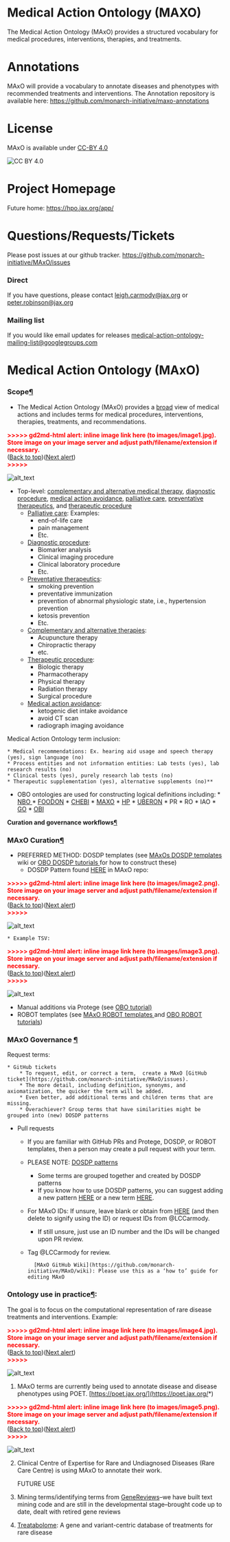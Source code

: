 # Medical Action Ontology (MAXO)

The Medical Action Ontology (MAxO) provides a structured vocabulary for medical procedures, interventions, therapies, and treatments. 

# Annotations

MAxO will provide a vocabulary to annotate diseases and phenotypes with recommended treatments and interventions. The Annotation repository is available here: https://github.com/monarch-initiative/maxo-annotations

# License


MAxO is available under [CC-BY 4.0](LICENSE)

![CC BY 4.0](https://mirrors.creativecommons.org/presskit/buttons/80x15/png/by.png "CC-BY 4.0")


# Project Homepage

 Future home: https://hpo.jax.org/app/
 
# Questions/Requests/Tickets

 Please post issues at our github tracker. https://github.com/monarch-initiative/MAxO/issues

### Direct

 If you have questions, please contact leigh.carmody@jax.org or peter.robinson@jax.org

### Mailing list

If you would like email updates for releases medical-action-ontology-mailing-list@googlegroups.com


# **Medical Action Ontology (MAxO)**


### **Scope**[¶](https://oboacademy.github.io/obook/howto/ontology-overview/#scope)



* The Medical Action Ontology (MAxO) provides a <span style="text-decoration:underline;">broad</span> view of medical actions and includes terms for medical procedures, interventions, therapies, treatments, and recommendations.



<p id="gdcalert1" ><span style="color: red; font-weight: bold">>>>>>  gd2md-html alert: inline image link here (to images/image1.jpg). Store image on your image server and adjust path/filename/extension if necessary. </span><br>(<a href="#">Back to top</a>)(<a href="#gdcalert2">Next alert</a>)<br><span style="color: red; font-weight: bold">>>>>> </span></p>


![alt_text](images/image1.jpg "image_tooltip")




* Top-level: <span style="text-decoration:underline;">complementary and alternative medical therapy</span>, <span style="text-decoration:underline;">diagnostic procedure</span>, <span style="text-decoration:underline;">medical action avoidance</span>, <span style="text-decoration:underline;">palliative care,</span> <span style="text-decoration:underline;">preventative therapeutics</span>, and <span style="text-decoration:underline;">therapeutic procedure</span>
    * <span style="text-decoration:underline;">Palliative care</span>: Examples: 
        * end-of-life care
        * pain management
        * Etc.
    * <span style="text-decoration:underline;">Diagnostic procedure</span>: 
        * Biomarker analysis
        * Clinical imaging procedure
        * Clinical laboratory procedure
        * Etc.
    * <span style="text-decoration:underline;">Preventative therapeutics</span>: 
        * smoking prevention
        * preventative immunization
        * prevention of abnormal physiologic state, i.e., hypertension prevention
        * ketosis prevention
        * Etc.
    * <span style="text-decoration:underline;">Complementary and alternative therapies</span>: 
        * Acupuncture therapy
        * Chiropractic therapy
        * etc.
    * <span style="text-decoration:underline;">Therapeutic procedure</span>: 
        * Biologic therapy
        * Pharmacotherapy
        * Physical therapy
        * Radiation therapy
        * Surgical procedure
    * <span style="text-decoration:underline;">Medical action avoidance</span>: 
        * ketogenic diet intake avoidance
        * avoid CT scan
        * radiograph imaging avoidance

Medical Action Ontology term inclusion: 



    * Medical recommendations: Ex. hearing aid usage and speech therapy (yes), sign language (no)
    * Process entities and not information entities: Lab tests (yes), lab research results (no) 
    * Clinical tests (yes), purely research lab tests (no)
    * Therapeutic supplementation (yes), alternative supplements (no)** 
* OBO ontologies are used for constructing logical definitions including:
        * [NBO ](https://github.com/obo-behavior/behavior-ontology)
        * [FOODON](https://github.com/FoodOntology/foodon)
        * [CHEBI](https://github.com/ebi-chebi/ChEBI)
        * [MAXO](https://github.com/monarch-initiative/MAxO)
        * [HP](https://github.com/obophenotype/human-phenotype-ontology/issues)
        * [UBERON](https://github.com/obophenotype/uberon)
        * PR
        * RO
        * IAO
        * [GO](https://github.com/geneontology/)
        * [OBI](https://github.com/obi-ontology/obi)

**Curation and governance workflows**[¶](https://oboacademy.github.io/obook/howto/ontology-overview/#curation-and-governance-workflows)


### MAxO Curation[¶](https://oboacademy.github.io/obook/howto/ontology-overview/#ontology-curation)



* PREFERRED METHOD:  DOSDP templates (see  [MAxOs DOSDP templates](https://github.com/monarch-initiative/MAxO/tree/master/src/patterns) wiki or [OBO DOSDP tutorials ](https://oboacademy.github.io/obook/tutorial/dosdp-overview/) for how to construct these)
    * DOSDP Pattern found [HERE](https://github.com/monarch-initiative/MAxO/tree/master/src/patterns/dosdp-patterns) in MAxO repo: 



<p id="gdcalert2" ><span style="color: red; font-weight: bold">>>>>>  gd2md-html alert: inline image link here (to images/image2.png). Store image on your image server and adjust path/filename/extension if necessary. </span><br>(<a href="#">Back to top</a>)(<a href="#gdcalert3">Next alert</a>)<br><span style="color: red; font-weight: bold">>>>>> </span></p>


![alt_text](images/image2.png "image_tooltip")




    * Example TSV: 



<p id="gdcalert3" ><span style="color: red; font-weight: bold">>>>>>  gd2md-html alert: inline image link here (to images/image3.png). Store image on your image server and adjust path/filename/extension if necessary. </span><br>(<a href="#">Back to top</a>)(<a href="#gdcalert4">Next alert</a>)<br><span style="color: red; font-weight: bold">>>>>> </span></p>


![alt_text](images/image3.png "image_tooltip")




* Manual additions via Protege (see [OBO tutorial](https://oboacademy.github.io/obook/howto/set-up-protege/#:~:text=General-,Protege,-ODK)<span style="text-decoration:underline;">)</span>
* ROBOT templates (see [MAxO ROBOT templates ](https://github.com/monarch-initiative/MAxO/tree/master/src/templates)and [OBO ROBOT tutorials](https://oboacademy.github.io/obook/reference/troublehooting-robot/#:~:text=Ontology-,Pipelines,-%2D%20ODK%2C%20ROBOT%2C%20etc))


### MAxO Governance [¶](https://oboacademy.github.io/obook/howto/ontology-overview/#governance)

 Request terms:



    * GitHub tickets
        * To request, edit, or correct a term,  create a MAxO [GitHub ticket](https://github.com/monarch-initiative/MAxO/issues). 
        * The more detail, including definition, synonyms, and axiomatization, the quicker the term will be added. 
        * Even better, add additional terms and children terms that are missing.
        * Overachiever? Group terms that have similarities might be grouped into (new) DOSDP patterns
* Pull requests
    * If you are familiar with GitHub PRs and Protege, DOSDP, or ROBOT templates, then a person may create a pull request with your term.
    * PLEASE NOTE: <span style="text-decoration:underline;">DOSDP patterns</span>
        * Some terms are grouped together and created by DOSDP patterns 
        * If you know how to use DOSDP patterns, you can suggest adding a new pattern [HERE](https://github.com/monarch-initiative/MAxO/tree/master/src/patterns/dosdp-patterns) or a new term [HERE](https://github.com/monarch-initiative/MAxO/tree/master/src/patterns/data/manual).
    * For MAxO IDs: If unsure, leave blank or obtain from [HERE](https://github.com/monarch-initiative/MAxO/blob/master/src/patterns/data/todo/MAXO_availableIDs.txt)  (and then delete to signify using the ID) or request IDs from @LCCarmody.  
        * If still unsure, just use an ID number and the IDs will be changed upon PR review.
    * Tag @LCCarmody for review.

            [MAxO GitHub Wiki](https://github.com/monarch-initiative/MAxO/wiki): Please use this as a ‘how to’ guide for editing MAxO



### **Ontology use in practice[¶](https://oboacademy.github.io/obook/howto/ontology-overview/#how-the-ontology-used-in-practice):**

The goal is to focus on the computational representation of rare disease treatments and interventions. Example:



<p id="gdcalert4" ><span style="color: red; font-weight: bold">>>>>>  gd2md-html alert: inline image link here (to images/image4.jpg). Store image on your image server and adjust path/filename/extension if necessary. </span><br>(<a href="#">Back to top</a>)(<a href="#gdcalert5">Next alert</a>)<br><span style="color: red; font-weight: bold">>>>>> </span></p>


![alt_text](images/image4.jpg "image_tooltip")




1. MAxO terms are currently being used to annotate disease and disease phenotypes using POET. [https://poet.jax.org/](https://poet.jax.org/*)

<p id="gdcalert5" ><span style="color: red; font-weight: bold">>>>>>  gd2md-html alert: inline image link here (to images/image5.png). Store image on your image server and adjust path/filename/extension if necessary. </span><br>(<a href="#">Back to top</a>)(<a href="#gdcalert6">Next alert</a>)<br><span style="color: red; font-weight: bold">>>>>> </span></p>


![alt_text](images/image5.png "image_tooltip")

2. Clinical Centre of Expertise for Rare and Undiagnosed Diseases (Rare Care Centre) is using MAxO to annotate their work.

    FUTURE USE

3. Mining terms/identifying terms from [GeneReviews](https://www.ncbi.nlm.nih.gov/books/NBK1116/)–we have built text mining code and are still in the developmental stage–brought code up to date, dealt with retired gene reviews
4. [Treatabolome](https://treatabolome.cnag.crg.eu/#/): A gene and variant-centric database of treatments for rare disease
